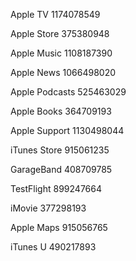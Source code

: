 Apple TV
1174078549

Apple Store
375380948

Apple Music
1108187390

Apple News
1066498020

Apple Podcasts
525463029

Apple Books
364709193

Apple Support
1130498044

iTunes Store
915061235

GarageBand
408709785

TestFlight
899247664

iMovie
377298193

Apple Maps
915056765

iTunes U
490217893